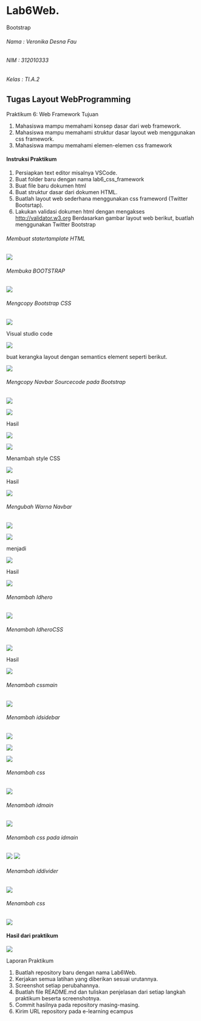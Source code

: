 # Lab6Web.
Bootstrap

###### Nama : Veronika Desna Fau
###### NIM : 312010333
###### Kelas : TI.A.2

## Tugas Layout WebProgramming

Praktikum 6: Web Framework
Tujuan
1. Mahasiswa mampu memahami konsep dasar dari web framework.
2. Mahasiswa mampu memahami struktur dasar layout web menggunakan css framework.
3. Mahasiswa mampu memahami elemen-elemen css framework

#### Instruksi Praktikum

1. Persiapkan text editor misalnya VSCode.
2. Buat folder baru dengan nama lab6_css_framework
3. Buat file baru dokumen html
4. Buat struktur dasar dari dokumen HTML.
5. Buatlah layout web sederhana menggunakan css frameword (Twitter Bootsrtap).
6. Lakukan validasi dokumen html dengan mengakses http://validator.w3.org
Berdasarkan gambar layout web berikut, buatlah menggunakan Twitter Bootstrap

###### Membuat statertamplate HTML

![](images/1%20statertemplate.jpg)

 ###### Membuka BOOTSTRAP
 
![](images/exceptleft2.jpg)

###### Mengcopy Bootstrap CSS

![](images/2%20statertemplate.jpg)

Visual studio code

![](images/3%20addcssbs.jpg)

buat kerangka layout dengan semantics element seperti berikut.

![](images/4%20addlayout.jpg)

###### Mengcopy Navbar Sourcecode pada Bootstrap

![](images/5%20copynavbar.jpg)

![](images/6%20navbarvsc.jpg)

Hasil

![](images/7%20hasilnavbar.jpg)

![](images/8%20editnavbar.jpg)

Menambah style CSS

![](images/9%20addlayout.jpg)

Hasil

![](images/9%20addlayoutbrowser.jpg)

###### Mengubah Warna Navbar

![](images/10%20changecolor.jpg)

![](images/11%20changecolor.jpg)


menjadi

![](images/exceptleft.jpg)




Hasil


![](images/12%20changecolorbr.jpg)

###### Menambah Idhero

![](images/13%20idhero.jpg)

###### Menambah IdheroCSS

![](images/13%20idherocss.jpg)

Hasil

![](images/14%20idheroresult.jpg)

###### Menambah cssmain


![](images/15%20cssmain.jpg)


###### Menambah idsidebar

![](images/idkleftbehind.jpg)

![](images/16%20addwidget.jpg)


![](images/17%20addwidget.jpg)

###### Menambah css

![](images/18%csswidget.jpg)

###### Menambah idmain

![](images/19%20mainhtml.jpg)


###### Menambah css pada idmain

![](images/20%20maincss1.jpg)
![](images/21%20maincss2.jpg)

###### Menambah iddivider

![](images/22%20divider.jpg)

###### Menambah css


![](images/23%20cssdivider.jpg)

#### Hasil dari praktikum

![](images/24%20end.jpg)

Laporan Praktikum
1. Buatlah repository baru dengan nama Lab6Web.
2. Kerjakan semua latihan yang diberikan sesuai urutannya.
3. Screenshot setiap perubahannya.
4. Buatlah file README.md dan tuliskan penjelasan dari setiap langkah praktikum beserta 
screenshotnya.
5. Commit hasilnya pada repository masing-masing.
6. Kirim URL repository pada e-learning ecampus

